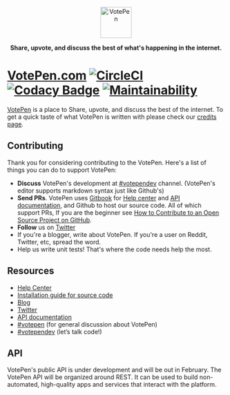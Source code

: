 <p align="center">
  <p align="center">
    <img src="https://cdn.jsdelivr.net/npm/cdn-votepen@1.0.0/imgs/votepen.png" alt="VotePen" height="72">
  </p>
  <p align="center">
    <b>
      Share, upvote, and discuss the best of what's happening in the internet.
    </b>
  </p>
</p>

# [VotePen.com](https://votepen.com) [![CircleCI](https://circleci.com/gh/VotePen/VotePen/tree/master.svg?style=svg)](https://circleci.com/gh/VotePen/VotePen/tree/master) [![Codacy Badge](https://api.codacy.com/project/badge/Grade/9174398c5cd14963aead24f2c867cf05)](https://app.codacy.com/app/Votepen/VotePen?utm_source=github.com&utm_medium=referral&utm_content=VotePen/VotePen&utm_campaign=badger) [![Maintainability](https://api.codeclimate.com/v1/badges/c18908dfc0a781b1d07d/maintainability)](https://codeclimate.com/github/VotePen/VotePen/maintainability)

[VotePen](https://votepen.com) is a place to Share, upvote, and discuss the best of the internet. To get a quick taste of what VotePen is written with please check our [credits page](https://votepen.com/credits).

## Contributing

Thank you for considering contributing to the VotePen. Here's a list of things you can do to support VotePen:

- **Discuss** VotePen's development at  [#votependev](https://votepen.com/c/votependev) channel. (VotePen's editor supports markdown syntax just like Github's)
- **Send PRs**. VotePen uses [Gitbook](https://gitbook.io) for [Help center](https://help.votepen.com) and [API documentation](https://api.votepen.com), and Github to host our source code. All of which support PRs, If you are the beginner see [How to Contribute to an Open Source Project on GitHub](https://egghead.io/series/how-to-contribute-to-an-open-source-project-on-github). 
- **Follow** us on [Twitter](https://twitter.com/VotePen) 
- If you're a blogger, write about VotePen. If you're a user on Reddit, Twitter, etc, spread the word. 
- Help us write unit tests! That's where the code needs help the most. 

## Resources

- [Help Center](https://help.votepen.com)
- [Installation guide for source code](/INSTALLATION.md)
- [Blog](https://medium.com/votepen/)
- [Twitter](https://twitter.com/VotePen)
- [API documentation](https://api.votepen.com)
- [#votepen](https://votepen.com/c/Votepen) (for general discussion about VotePen)
- [#votependev](https://votepen.com/c/VotepenDev) (let’s talk code!)

## API

VotePen's public API is under development and will be out in February. The VotePen API will be organized around REST. It can be used to build non-automated, high-quality apps and services that interact with the platform.
